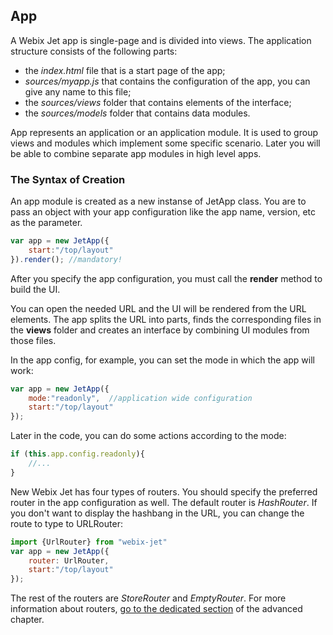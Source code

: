 ## App

A Webix Jet app is single-page and is divided into views. The application structure consists of the following parts:

- the *index.html* file that is a start page of the app;
- *sources/myapp.js* that contains the configuration of the app, you can give any name to this file;
- the *sources/views* folder that contains elements of the interface;
- the *sources/models* folder that contains data modules.

App represents an application or an application module. It is used to group views and modules which implement some specific scenario. Later you will be able to combine separate app modules in high level apps.

### The Syntax of Creation

An app module is created as a new instanse of JetApp class. You are to pass an object with your app configuration like the app name, version, etc as the parameter.

~~~js
var app = new JetApp({
    start:"/top/layout"
}).render(); //mandatory!
~~~

After you specify the app configuration, you must call the **render** method to build the UI.

You can open the needed URL and the UI will be rendered from the URL elements. The app splits the URL into parts, finds the corresponding files in the **views** folder and creates an interface by combining UI modules from those files.

In the app config, for example, you can set the mode in which the app will work:

```js
var app = new JetApp({
	mode:"readonly",  //application wide configuration
	start:"/top/layout"
});
```

Later in the code, you can do some actions according to the mode:

```js
if (this.app.config.readonly){
	//...
}
```

New Webix Jet has four types of routers. You should specify the preferred router in the app configuration as well. The default router is *HashRouter*. If you don't want to display the hashbang in the URL, you can change the route to type to URLRouter:

```js
import {UrlRouter} from "webix-jet"
var app = new JetApp({
	router: UrlRouter,
    start:"/top/layout"
});
```

The rest of the routers are *StoreRouter* and *EmptyRouter*. For more information about routers, [go to the dedicated section](../details/routers.md) of the advanced chapter.